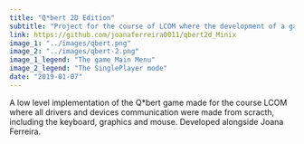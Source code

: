 ```yaml
---
title: "Q*bert 2D Edition"
subtitle: "Project for the course of LCOM where the development of a game was done for the MINIX OS"
link: https://github.com/joanaferreira0011/qbert2d_Minix
image_1: "../images/qbert.png"
image_2: "../images/qbert-2.png"
image_1_legend: "The game Main Menu"
image_2_legend: "The SinglePlayer mode"
date: "2019-01-07"
---
```


A low level implementation of the Q*bert game made for the course LCOM where all drivers and devices communication were made from scracth, including the keyboard, graphics and mouse. Developed alongside Joana Ferreira.